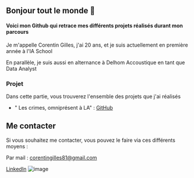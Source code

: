 ## Bonjour tout le monde 👋

#### Voici mon Github qui retrace mes différents projets réalisés durant mon parcours

Je m'appelle Corentin Gilles, j'ai 20 ans, et je suis actuellement en première année à l'IA School

En parallèle, je suis aussi en alternance à Delhom Accoustique en tant que Data Analyst

### Projet 

Dans cette partie, vous trouverez l'ensemble des projets que j'ai réalisés

- " Les crimes, omniprésent à LA" : [GitHub](https://github.com/gillouuu/Rshiny)



## Me contacter 
Si vous souhaitez me contacter, vous pouvez le faire via ces différents moyens :

Par mail : corentingilles81@gmail.com

[LinkedIn](https://www.linkedin.com/in/corentin-gilles-bb25961b7/) ![image](https://github.com/gillouuu/gillouuu/assets/152622879/f601e1c7-251b-4aca-b3c9-5a38d5884f4d)


  

